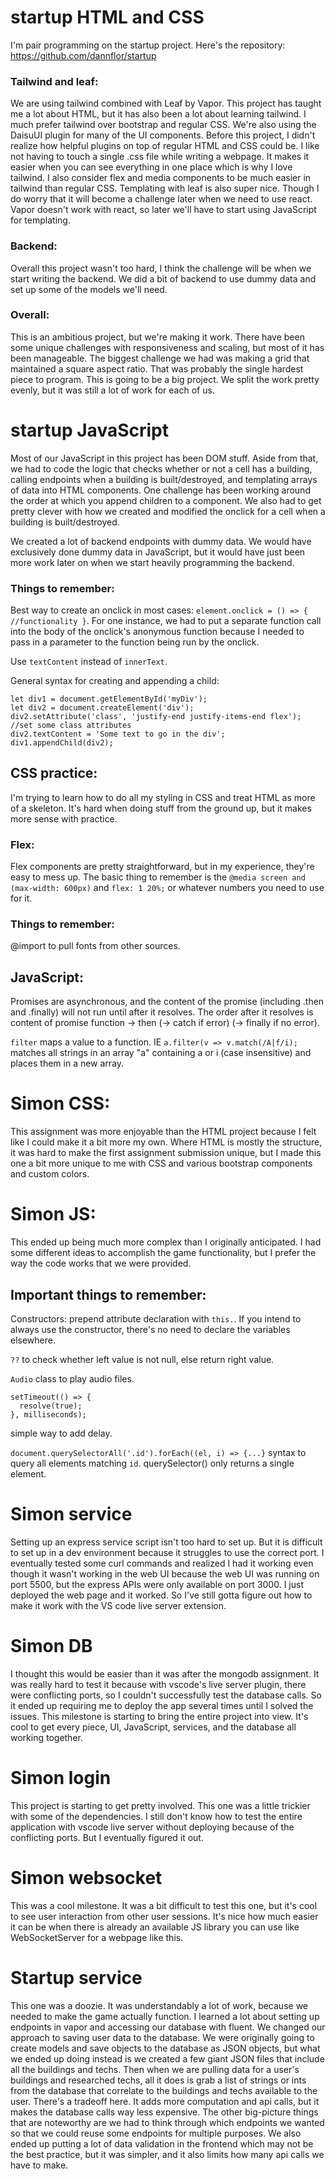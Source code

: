 # startup HTML and CSS
I'm pair programming on the startup project. Here's the repository: https://github.com/dannflor/startup

### Tailwind and leaf:
We are using tailwind combined with Leaf by Vapor. This project has taught me a lot about HTML, but it has also been a lot about learning tailwind. I much prefer tailwind over bootstrap and regular CSS. We're also using the DaisuUI plugin for many of the UI components. Before this project, I didn't realize how helpful plugins on top of regular HTML and CSS could be. I like not having to touch a single .css file while writing a webpage. It makes it easier when you can see everything in one place which is why I love tailwind. I also consider flex and media components to be much easier in tailwind than regular CSS. Templating with leaf is also super nice. Though I do worry that it will become a challenge later when we need to use react. Vapor doesn't work with react, so later we'll have to start using JavaScript for templating.

### Backend:
Overall this project wasn't too hard, I think the challenge will be when we start writing the backend. We did a bit of backend to use dummy data and set up some of the models we'll need.

### Overall:
This is an ambitious project, but we're making it work. There have been some unique challenges with responsiveness and scaling, but most of it has been manageable. The biggest challenge we had was making a grid that maintained a square aspect ratio. That was probably the single hardest piece to program. This is going to be a big project. We split the work pretty evenly, but it was still a lot of work for each of us.


# startup JavaScript
Most of our JavaScript in this project has been DOM stuff. Aside from that, we had to code the logic that checks whether or not a cell has a building, calling endpoints when a building is built/destroyed, and templating arrays of data into HTML components. One challenge has been working around the order at which you append children to a component. We also had to get pretty clever with how we created and modified the onclick for a cell when a building is built/destroyed.

We created a lot of backend endpoints with dummy data. We would have exclusively done dummy data in JavaScript, but it would have just been more work later on when we start heavily programming the backend.

### Things to remember:
Best way to create an onclick in most cases: `element.onclick = () => { //functionality }`. For one instance, we had to put a separate function call into the body of the onclick's anonymous function because I needed to pass in a parameter to the function being run by the onclick.

Use `textContent` instead of `innerText`.

General syntax for creating and appending a child:
```
let div1 = document.getElementById('myDiv');
let div2 = document.createElement('div');
div2.setAttribute('class', 'justify-end justify-items-end flex'); //set some class attributes
div2.textContent = 'Some text to go in the div';
div1.appendChild(div2);
```


## CSS practice:
I'm trying to learn how to do all my styling in CSS and treat HTML as more of a skeleton. It's hard when doing stuff from the ground up, but it makes more sense with practice.

### Flex:
Flex components are pretty straightforward, but in my experience, they're easy to mess up. The basic thing to remember is the `@media screen and (max-width: 600px)` and `flex: 1 20%;` or whatever numbers you need to use for it.

### Things to remember:
@import to pull fonts from other sources.

## JavaScript:
Promises are asynchronous, and the content of the promise (including .then and .finally) will not run until after it resolves. The order after it resolves is content of promise function -> then (-> catch if error) (-> finally if no error).

`filter` maps a value to a function. IE `a.filter(v => v.match(/A|f/i);` matches all strings in an array "a" containing a or i (case insensitive) and places them in a new array.

# Simon CSS:
This assignment was more enjoyable than the HTML project because I felt like I could make it a bit more my own. Where HTML is mostly the structure, it was hard to make the first assignment submission unique, but I made this one a bit more unique to me with CSS and various bootstrap components and custom colors.

# Simon JS:
This ended up being much more complex than I originally anticipated. I had some different ideas to accomplish the game functionality, but I prefer the way the code works that we were provided.

## Important things to remember:
Constructors: prepend attribute declaration with `this.`. If you intend to always use the constructor, there's no need to declare the variables elsewhere. 

`??` to check whether left value is not null, else return right value.

`Audio` class to play audio files.

```
setTimeout(() => {
  resolve(true);
}, milliseconds);
```
simple way to add delay.

`document.querySelectorAll('.id').forEach((el, i) => {...}` syntax to query all elements matching `id`. querySelector() only returns a single element.

# Simon service
Setting up an express service script isn't too hard to set up. But it is difficult to set up in a dev environment because it struggles to use the correct port. I eventually tested some curl commands and realized I had it working even though it wasn't working in the web UI because the web UI was running on port 5500, but the express APIs were only available on port 3000. I just deployed the web page and it worked. So I've still gotta figure out how to make it work with the VS code live server extension.

# Simon DB
I thought this would be easier than it was after the mongodb assignment. It was really hard to test it because with vscode's live server plugin, there were conflicting ports, so I couldn't successfully test the database calls. So it ended up requiring me to deploy the app several times until I solved the issues. This milestone is starting to bring the entire project into view. It's cool to get every piece, UI, JavaScript, services, and the database all working together.

# Simon login
This project is starting to get pretty involved. This one was a little trickier with some of the dependencies. I still don't know how to test the entire application with vscode live server without deploying because of the conflicting ports. But I eventually figured it out.

# Simon websocket
This was a cool milestone. It was a bit difficult to test this one, but it's cool to see user interaction from other user sessions. It's nice how much easier it can be when there is already an available JS library you can use like WebSocketServer for a webpage like this.


# Startup service
This one was a doozie. It was understandably a lot of work, because we needed to make the game actually function. I learned a lot about setting up endpoints in vapor and accessing our database with fluent. We changed our approach to saving user data to the database. We were originally going to create models and save objects to the database as JSON objects, but what we ended up doing instead is we created a few giant JSON files that include all the buildings and techs. Then when we are pulling data for a user's buildings and researched techs, all it does is grab a list of strings or ints from the database that correlate to the buildings and techs available to the user. There's a tradeoff here. It adds more computation and api calls, but it makes the database calls way less expensive. The other big-picture things that are noteworthy are we had to think through which endpoints we wanted so that we could reuse some endpoints for multiple purposes. We also ended up putting a lot of data validation in the frontend which may not be the best practice, but it was simpler, and it also limits how many api calls we have to make.
